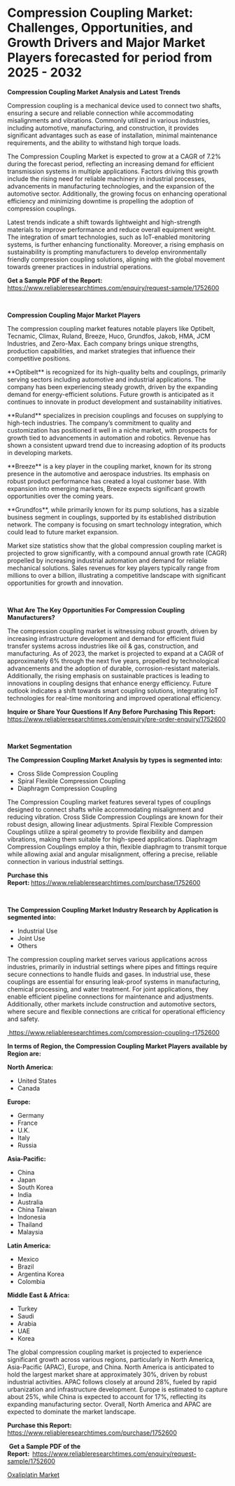 <p><h1>Compression Coupling Market: Challenges, Opportunities, and Growth Drivers and Major Market Players forecasted for period from 2025 - 2032</h1></p><p><strong>Compression Coupling Market Analysis and Latest Trends</strong></p>
<p><p>Compression coupling is a mechanical device used to connect two shafts, ensuring a secure and reliable connection while accommodating misalignments and vibrations. Commonly utilized in various industries, including automotive, manufacturing, and construction, it provides significant advantages such as ease of installation, minimal maintenance requirements, and the ability to withstand high torque loads.</p><p>The Compression Coupling Market is expected to grow at a CAGR of 7.2% during the forecast period, reflecting an increasing demand for efficient transmission systems in multiple applications. Factors driving this growth include the rising need for reliable machinery in industrial processes, advancements in manufacturing technologies, and the expansion of the automotive sector. Additionally, the growing focus on enhancing operational efficiency and minimizing downtime is propelling the adoption of compression couplings.</p><p>Latest trends indicate a shift towards lightweight and high-strength materials to improve performance and reduce overall equipment weight. The integration of smart technologies, such as IoT-enabled monitoring systems, is further enhancing functionality. Moreover, a rising emphasis on sustainability is prompting manufacturers to develop environmentally friendly compression coupling solutions, aligning with the global movement towards greener practices in industrial operations.</p></p>
<p><strong>Get a Sample PDF of the Report:&nbsp;</strong> <a href="https://www.reliableresearchtimes.com/enquiry/request-sample/1752600?utm_campaign=3219&utm_medium=2&utm_source=Github&utm_content=ia&utm_term=06032025&utm_id=compression-coupling">https://www.reliableresearchtimes.com/enquiry/request-sample/1752600</a></p>
<p>&nbsp;</p>
<p><strong>Compression Coupling Major Market Players</strong></p>
<p><p>The compression coupling market features notable players like Optibelt, Tecnamic, Climax, Ruland, Breeze, Huco, Grundfos, Jakob, HMA, JCM Industries, and Zero-Max. Each company brings unique strengths, production capabilities, and market strategies that influence their competitive positions.</p><p>**Optibelt** is recognized for its high-quality belts and couplings, primarily serving sectors including automotive and industrial applications. The company has been experiencing steady growth, driven by the expanding demand for energy-efficient solutions. Future growth is anticipated as it continues to innovate in product development and sustainability initiatives.</p><p>**Ruland** specializes in precision couplings and focuses on supplying to high-tech industries. The company’s commitment to quality and customization has positioned it well in a niche market, with prospects for growth tied to advancements in automation and robotics. Revenue has shown a consistent upward trend due to increasing adoption of its products in developing markets.</p><p>**Breeze** is a key player in the coupling market, known for its strong presence in the automotive and aerospace industries. Its emphasis on robust product performance has created a loyal customer base. With expansion into emerging markets, Breeze expects significant growth opportunities over the coming years.</p><p>**Grundfos**, while primarily known for its pump solutions, has a sizable business segment in couplings, supported by its established distribution network. The company is focusing on smart technology integration, which could lead to future market expansion.</p><p>Market size statistics show that the global compression coupling market is projected to grow significantly, with a compound annual growth rate (CAGR) propelled by increasing industrial automation and demand for reliable mechanical solutions. Sales revenues for key players typically range from millions to over a billion, illustrating a competitive landscape with significant opportunities for growth and innovation.</p></p>
<p>&nbsp;</p>
<p><strong>What Are The Key Opportunities For Compression Coupling Manufacturers?</strong></p>
<p><p>The compression coupling market is witnessing robust growth, driven by increasing infrastructure development and demand for efficient fluid transfer systems across industries like oil & gas, construction, and manufacturing. As of 2023, the market is projected to expand at a CAGR of approximately 6% through the next five years, propelled by technological advancements and the adoption of durable, corrosion-resistant materials. Additionally, the rising emphasis on sustainable practices is leading to innovations in coupling designs that enhance energy efficiency. Future outlook indicates a shift towards smart coupling solutions, integrating IoT technologies for real-time monitoring and improved operational efficiency.</p></p>
<p><strong>Inquire or Share Your Questions If Any Before Purchasing This Report:</strong> <a href="https://www.reliableresearchtimes.com/enquiry/pre-order-enquiry/1752600?utm_campaign=3219&utm_medium=2&utm_source=Github&utm_content=ia&utm_term=06032025&utm_id=compression-coupling">https://www.reliableresearchtimes.com/enquiry/pre-order-enquiry/1752600</a></p>
<p>&nbsp;</p>
<p><strong>Market Segmentation</strong></p>
<p><strong>The Compression Coupling Market Analysis by types is segmented into:</strong></p>
<p><ul><li>Cross Slide Compression Coupling</li><li>Spiral Flexible Compression Coupling</li><li>Diaphragm Compression Coupling</li></ul></p>
<p><p>The Compression Coupling market features several types of couplings designed to connect shafts while accommodating misalignment and reducing vibration. Cross Slide Compression Couplings are known for their robust design, allowing linear adjustments. Spiral Flexible Compression Couplings utilize a spiral geometry to provide flexibility and dampen vibrations, making them suitable for high-speed applications. Diaphragm Compression Couplings employ a thin, flexible diaphragm to transmit torque while allowing axial and angular misalignment, offering a precise, reliable connection in various industrial settings.</p></p>
<p><strong>Purchase this Report:&nbsp;</strong><a href="https://www.reliableresearchtimes.com/purchase/1752600?utm_campaign=3219&utm_medium=2&utm_source=Github&utm_content=ia&utm_term=06032025&utm_id=compression-coupling">https://www.reliableresearchtimes.com/purchase/1752600</a></p>
<p>&nbsp;</p>
<p><strong>The Compression Coupling Market Industry Research by Application is segmented into:</strong></p>
<p><ul><li>Industrial Use</li><li>Joint Use</li><li>Others</li></ul></p>
<p><p>The compression coupling market serves various applications across industries, primarily in industrial settings where pipes and fittings require secure connections to handle fluids and gases. In industrial use, these couplings are essential for ensuring leak-proof systems in manufacturing, chemical processing, and water treatment. For joint applications, they enable efficient pipeline connections for maintenance and adjustments. Additionally, other markets include construction and automotive sectors, where secure and flexible connections are critical for operational efficiency and safety.</p></p>
<p><a href="https://www.reliableresearchtimes.com/compression-coupling-r1752600?utm_campaign=3219&utm_medium=2&utm_source=Github&utm_content=ia&utm_term=06032025&utm_id=compression-coupling">&nbsp;https://www.reliableresearchtimes.com/compression-coupling-r1752600</a></p>
<p><strong>In terms of Region, the Compression Coupling Market Players available by Region are:</strong></p>
<p>
    <p> <strong> North America: </strong>
        <ul>
            <li>United States</li>
            <li>Canada</li>
        </ul>
        </p> 
    <p> <strong> Europe: </strong>
        <ul>
            <li>Germany</li>
            <li>France</li>
            <li>U.K.</li>
            <li>Italy</li>
            <li>Russia</li>
        </ul>
        </p> 
    <p> <strong> Asia-Pacific: </strong>
        <ul>
            <li>China</li>
            <li>Japan</li>
            <li>South Korea</li>
            <li>India</li>
            <li>Australia</li>
            <li>China Taiwan</li>
            <li>Indonesia</li>
            <li>Thailand</li>
            <li>Malaysia</li>
        </ul>
        </p> 
    <p> <strong> Latin America: </strong>
        <ul>
            <li>Mexico</li>
            <li>Brazil</li>
            <li>Argentina Korea</li>
            <li>Colombia</li>
        </ul>
        </p> 
    <p> <strong> Middle East & Africa: </strong>
        <ul>
            <li>Turkey</li>
            <li>Saudi</li>
            <li>Arabia</li>
            <li>UAE</li>
            <li>Korea</li>
        </ul>
    </p>
    </p>
<p><p>The global compression coupling market is projected to experience significant growth across various regions, particularly in North America, Asia-Pacific (APAC), Europe, and China. North America is anticipated to hold the largest market share at approximately 30%, driven by robust industrial activities. APAC follows closely at around 28%, fueled by rapid urbanization and infrastructure development. Europe is estimated to capture about 25%, while China is expected to account for 17%, reflecting its expanding manufacturing sector. Overall, North America and APAC are expected to dominate the market landscape.</p></p>
<p><strong>Purchase this Report: </strong><a href="https://www.reliableresearchtimes.com/purchase/1752600?utm_campaign=3219&utm_medium=2&utm_source=Github&utm_content=ia&utm_term=06032025&utm_id=compression-coupling">https://www.reliableresearchtimes.com/purchase/1752600</a></p>
<p>&nbsp;<strong>Get a Sample PDF of the Report:&nbsp;&nbsp;</strong><a href="https://www.reliableresearchtimes.com/enquiry/request-sample/1752600?utm_campaign=3219&utm_medium=2&utm_source=Github&utm_content=ia&utm_term=06032025&utm_id=compression-coupling">https://www.reliableresearchtimes.com/enquiry/request-sample/1752600</a></p>
<p><strong></strong></p>
<p><p><a href="https://github.com/genayziben/Market-Research-Report-List-1/blob/main/oxaliplatin-market.md?utm_campaign=3219&utm_medium=2&utm_source=Github&utm_content=ia&utm_term=06032025&utm_id=compression-coupling">Oxaliplatin Market</a></p></p>